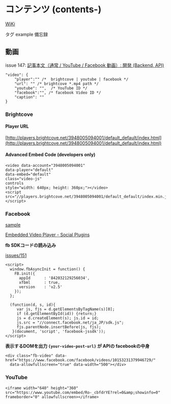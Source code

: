 # コンテンツ (contents-)
[WiKi](https://github.com/undotsushin/undotsushin/wiki#%E3%82%B3%E3%83%B3%E3%83%86%E3%83%B3%E3%83%84-contents-)

タグ example 備忘録

## 動画
issue 147: [記事本文（通常 / YouTube / Facebook 動画）: 開発 (Backend, API)](https://github.com/undotsushin/undotsushin/issues/147)


    "video": {
        "player":"" /*  brightcove | youtube | facebook */
        "url": "" /* brightcove *.mp4 path */
        "youtube": "",  /* YouTube ID */
        "facebook":"", /* facebook Video ID */
        "caption": ""
    }

### Brightcove

#### Player URL
[http://players.brightcove.net/3948005094001/default_default/index.html](http://players.brightcove.net/3948005094001/default_default/index.html)

#### Advanced Embed Code (developers only)

    <video data-account="3948005094001"
    data-player="default"
    data-embed="default"
    class="video-js"
    controls
    style="width: 640px; height: 360px;"></video>
    <script src="//players.brightcove.net/3948005094001/default_default/index.min.js"></script> 

### Facebook

[sample](http://f-navigation.jp/trend/detail/3574173)

[Embedded Video Player - Social Plugins](https://developers.facebook.com/docs/plugins/embedded-video-player?locale=ja_JP)


**fb SDKコードの読み込み**  

[issues/151](https://github.com/undotsushin/undotsushin/issues/151#issuecomment-188093173)

    <script>
      window.fbAsyncInit = function() {
        FB.init({
          appId      : '842032129256034',
          xfbml      : true,
          version    : 'v2.5'
        });
      };
    
      (function(d, s, id){
         var js, fjs = d.getElementsByTagName(s)[0];
         if (d.getElementById(id)) {return;}
         js = d.createElement(s); js.id = id;
         js.src = "//connect.facebook.net/ja_JP/sdk.js";
         fjs.parentNode.insertBefore(js, fjs);
       }(document, 'script', 'facebook-jssdk'));
    </script>
    
**表示するDOMを出力 `{your-video-post-url}` が APIの facebookの中身**

    <div class="fb-video" data-href="https://www.facebook.com/facebook/videos/10153231379946729/"
      data-allowfullscreen="true" data-width="500"></div>
      
### YouTube

    <iframe width="640" height="360" src="https://www.youtube.com/embed/Ro-_cbfdrYE?rel=0&amp;showinfo=0" frameborder="0" allowfullscreen></iframe>
